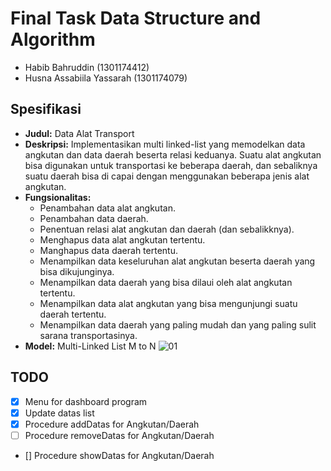 # Final Task Data Structure and Algorithm
* Habib Bahruddin (1301174412)
* Husna Assabiila Yassarah (1301174079)

## Spesifikasi
* **Judul:** Data Alat Transport
* **Deskripsi:** Implementasikan multi linked-list yang memodelkan data angkutan dan data daerah beserta relasi keduanya. Suatu alat angkutan bisa digunakan untuk transportasi ke beberapa daerah, dan sebaliknya suatu daerah bisa di capai dengan menggunakan beberapa jenis alat angkutan.
* **Fungsionalitas:** 
	* Penambahan data alat angkutan.
	* Penambahan data daerah.
	* Penentuan relasi alat angkutan dan daerah (dan sebalikknya).
	* Menghapus data alat angkutan tertentu.
	* Manghapus data daerah tertentu.
	* Menampilkan data keseluruhan alat angkutan beserta daerah yang bisa dikujunginya.
	* Menampilkan data daerah yang bisa dilaui oleh alat angkutan tertentu.
	* Menampilkan data alat angkutan yang bisa mengunjungi suatu daerah tertentu.
	* Menampilkan data daerah yang paling mudah dan yang paling sulit sarana transportasinya.
* **Model:** Multi-Linked List M to N
![01](https://user-images.githubusercontent.com/13241336/36650941-b240fd3c-1ad8-11e8-98ac-3b67ff175467.png)

## TODO
* [x] Menu for dashboard program
* [x] Update datas list
* [x] Procedure addDatas for Angkutan/Daerah
* [ ] Procedure removeDatas for Angkutan/Daerah
* [] Procedure showDatas for Angkutan/Daerah